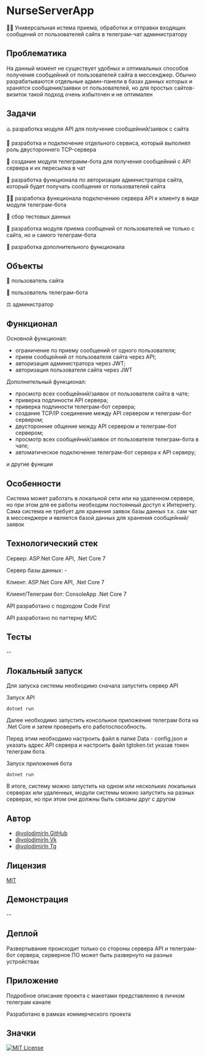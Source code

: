 # NurseServerApp

👩‍💻 Универсальная истема приема, обработки и отправки входящих сообщений от пользователей сайта в телеграм-чат администратору

## Проблематика
На данный момент не существует удобных и оптимальных способов получения сообщейний от пользователей сайта в мессенджер. Обычно разрабатываются отдельные админ-панели в базах данных которых и хранятся сообщения/заявки от пользователей, но для простых сайтов-визиток такой подход очень избыточен и не оптимален

## Задачи

♨️ разработка модуля API для получение сообщейний/заявок с сайта

 📂 разработка и подключение отдельного сервиса, который выполнял роль двустороннего TCP-сервера

 🔗 создание модуля телеграмм-бота для получения сообщейний с API сервера и их пересылка в чат

🧂 разработка функционала по авторизации администратора сайта, который будет получать сообщения от пользователей сайта

 🐕‍🦺 разработка функционала подключению сервера API к клиенту в виде модуля телеграм-бота

🧪 сбор тестовых данных

🤖 разработка модуля приема сообщений от пользователей не только с сайта, но и самого телеграм-бота

🏃 разработка дополнительного функционала

## Объекты

👨 пользователь сайта

💼 пользователь телеграм-бота

⚖️ администратор


## Функционал

Основной функционал:
- ограничение по приему сообщений от одного пользователя;
- прием сообщейний от пользователя сайта через API;
- авторизация администратора через JWT;
- авторизация пользователя сайта через JWT

Дополнительный функционал:
- просмотр всех сообщейний/заявок от пользователя сайта в чате;
- приверка подлиности API сервера;
- приверка подлиности телеграм-бот сервера;
- создание TCP/IP соединение между API сервером и телеграм-бот сервером;
- двусторонние общение между API сервером и телеграм-бот сервером;
- просмотр всех сообщейний/заявок от пользователя телеграм-бота в чате;
- автоматическое подключение телеграм-бот сервера к API серверу;
  
и другие функции

## Особенности

Система может работать в локальной сети или на удаленном сервере, но при этом для ее работы необходим постоянный доступ к Интернету. Сама система не требует для хранения заявок базы данных т.к. сам чат в мессенджере и является базой данных для хранения сообщейний/заявок

## Технологический стек

Сервер: ASP.Net Core API, .Net Core 7

Сервер базы данных: -

Клиент: ASP.Net Core API, .Net Core 7

Клиент/Телеграм бот: ConsoleApp .Net Core 7

API разработано с подходом Code First

API разработано по паттерну MVC

## Тесты

--

## Локальный запуск

Для запуска системы необходимо сначала запустить сервер API

Запуск API

```dotnet run```

Далее необходимо запустить консольное приложение телеграм бота на .Net Core и затем проверить его работоспособность.

Перед этим необходимо настроить файл в папке Data -  config.json и указать адрес API сервера и настроить файл tgtoken.txt указав токен телеграм бота.

Запуск приложения бота

```dotnet run```

В итоге, систему  можно запустить на одном или нескольких локальных серверах или удаленных, модули системы можно запустить на разных серверах, но при этом они должны быть связаны друг с другом

## Автор
- [@volodimirln GitHub](https://github.com/volodimirln)
- [@volodimirln Vk](https://vk.com/volodimirln)
- [@volodimirln Tg](https://t.me/volodimirln)

## Лицензия

[MIT](https://choosealicense.com/licenses/mit/)


## Демонстрация

--

## Деплой

Развертывание происходит только со стороны сервера API и телеграм-бот сервера, серверное ПО может быть развернуто на разных устройствах

## Приложение

Подробное описание проекта с макетами представленно в личном телеграм канале


Разработано в рамках коммерческого проекта


## Значки

[![MIT License](https://img.shields.io/badge/License-MIT-green.svg)](https://choosealicense.com/licenses/mit/)
